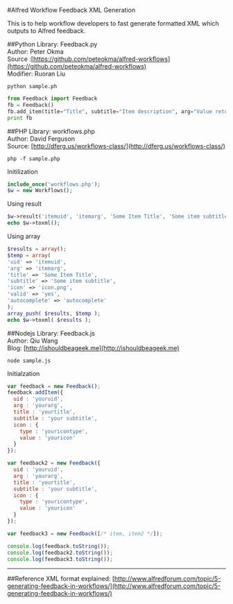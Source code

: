 #Alfred Workflow Feedback XML Generation

This is to help workflow developers to fast generate formatted XML which outputs to Alfred feedback.

##Python
Library: Feedback.py  
Author: Peter Okma  
Source :[https://github.com/peteokma/alfred-workflows](https://github.com/peteokma/alfred-workflows)  
Modifier: Ruoran Liu

`python sample.ph`

```python
from Feedback import Feedback
fb = Feedback()
fb.add_item(title="Title", subtitle="Item description", arg="Value return to workflow", valid="yes", autocomplete="Description", icon="public.jpeg", filetype="file", icontype="filetype")
print fb
```

##PHP
Library: workflows.php  
Author: David Ferguson  
Source: [http://dferg.us/workflows-class/](http://dferg.us/workflows-class/)

`php -f sample.php`

Initilization  
```php
include_once('workflows.php');
$w = new Workflows();
```
Using result
```php
$w->result('itemuid', 'itemarg', 'Some Item Title', 'Some item subtitle', 'icon.png', 'yes', 'autocomplete');
echo $w->toxml();
```

Using array
```php
$results = array();
$temp = array(
'uid' => 'itemuid',
'arg' => 'itemarg',
'title' => 'Some Item Title',
'subtitle' => 'Some item subtitle',
'icon' => 'icon.png',
'valid' => 'yes',
'autocomplete' => 'autocomplete'
);
array_push( $results, $temp );
echo $w->toxml( $results );
```

##Nodejs
Library: Feedback.js   
Author: Qiu Wang   
Blog: [http://ishouldbeageek.me](http://ishouldbeageek.me)

`node sample.js`

Initialzation
```javascript
var feedback = new Feedback();
feedback.addItem({ 
  uid : 'youruid', 
  arg : 'yourarg', 
  title : 'yourtitle',
  subtitle : 'your subtitle',
  icon : {
    type : 'youricontype',
    value : 'youricon'
  }
});

var feedback2 = new Feedback({ 
  uid : 'youruid', 
  arg : 'yourarg', 
  title : 'yourtitle',
  subtitle : 'your subtitle',
  icon : {
    type : 'youricontype',
    value : 'youricon'
  }
});

var feedback3 = new Feedback([/* item, item2 */]);

console.log(feedback.toString());
console.log(feedback2.toString());
console.log(feedback3.toString());
```

---
##Reference
XML format explained: [http://www.alfredforum.com/topic/5-generating-feedback-in-workflows/](http://www.alfredforum.com/topic/5-generating-feedback-in-workflows/)
